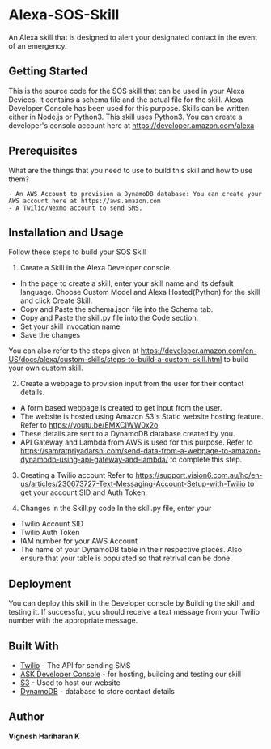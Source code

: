 # Alexa-SOS-Skill

An Alexa skill that is designed to alert your designated contact in the event of an emergency.

## Getting Started

This is the source code for the SOS skill that can be used in your Alexa Devices. It contains a schema file and the actual file for the skill. Alexa Developer Console has been used for this purpose. Skills can be written either in Node.js or Python3. This skill uses Python3. You can create a developer's console account here at https://developer.amazon.com/alexa


## Prerequisites

What are the things that you need to use to build this skill and how to use them?

```
- An AWS Account to provision a DynamoDB database: You can create your AWS account here at https://aws.amazon.com
- A Twilio/Nexmo account to send SMS.
```

## Installation and Usage

Follow these steps to build your SOS Skill

1. Create a Skill in the Alexa Developer console.
 - In the page to create a skill, enter your skill name and its default language. Choose Custom Model and Alexa Hosted(Python) for the skill and click Create Skill.
 - Copy and Paste the schema.json file into the Schema tab.
 - Copy and Paste the skill.py file into the Code section.
 - Set your skill invocation name
 - Save the changes

You can also refer to the steps given at https://developer.amazon.com/en-US/docs/alexa/custom-skills/steps-to-build-a-custom-skill.html to build your own custom skill.

2. Create a webpage to provision input from the user for their contact details.
 - A form based webpage is created to get input from the user.
 - The website is hosted using Amazon S3's Static website hosting feature. Refer to https://youtu.be/EMXCIWW0x2o.
 - These details are sent to a DynamoDB database created by you.
 - API Gateway and Lambda from AWS is used for this purpose.
 Refer to https://samratpriyadarshi.com/send-data-from-a-webpage-to-amazon-dynamodb-using-api-gateway-and-lambda/ to complete this step.

3. Creating a Twilio account 
 Refer to https://support.vision6.com.au/hc/en-us/articles/230673727-Text-Messaging-Account-Setup-with-Twilio to get your account SID and Auth Token.
 
4. Changes in the Skill.py code
 In the skill.py file, enter your
 - Twilio Account SID
 - Twilio Auth Token
 - IAM number for your AWS Account
 - The name of your DynamoDB table
  in their respective places. Also ensure that your table is populated so that retrival can be done.

## Deployment

You can deploy this skill in the Developer console by Building the skill and testing it. If successful, you should receive a text message from your Twilio number with the appropriate message.

## Built With

* [Twilio](https://twilio.com/console/) - The API for sending SMS
* [ASK Developer Console](https://developer.amazon.com/alexa) - for hosting, building and testing our skill
* [S3](https://console.aws.amazon.com/s3/) - Used to host our website
* [DynamoDB](https://console.aws.amazon.com/dynamodb/) - database to store contact details


## Author

**Vignesh Hariharan K**


